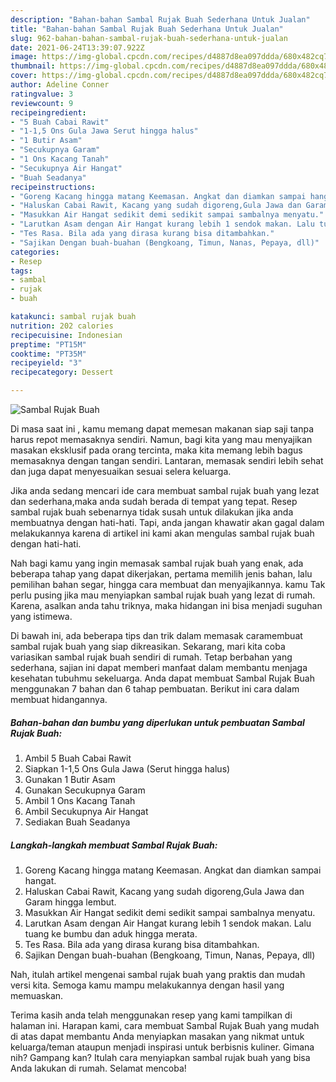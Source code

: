 ```yaml
---
description: "Bahan-bahan Sambal Rujak Buah Sederhana Untuk Jualan"
title: "Bahan-bahan Sambal Rujak Buah Sederhana Untuk Jualan"
slug: 962-bahan-bahan-sambal-rujak-buah-sederhana-untuk-jualan
date: 2021-06-24T13:39:07.922Z
image: https://img-global.cpcdn.com/recipes/d4887d8ea097ddda/680x482cq70/sambal-rujak-buah-foto-resep-utama.jpg
thumbnail: https://img-global.cpcdn.com/recipes/d4887d8ea097ddda/680x482cq70/sambal-rujak-buah-foto-resep-utama.jpg
cover: https://img-global.cpcdn.com/recipes/d4887d8ea097ddda/680x482cq70/sambal-rujak-buah-foto-resep-utama.jpg
author: Adeline Conner
ratingvalue: 3
reviewcount: 9
recipeingredient:
- "5 Buah Cabai Rawit"
- "1-1,5 Ons Gula Jawa Serut hingga halus"
- "1 Butir Asam"
- "Secukupnya Garam"
- "1 Ons Kacang Tanah"
- "Secukupnya Air Hangat"
- "Buah Seadanya"
recipeinstructions:
- "Goreng Kacang hingga matang Keemasan. Angkat dan diamkan sampai hangat."
- "Haluskan Cabai Rawit, Kacang yang sudah digoreng,Gula Jawa dan Garam hingga lembut."
- "Masukkan Air Hangat sedikit demi sedikit sampai sambalnya menyatu."
- "Larutkan Asam dengan Air Hangat kurang lebih 1 sendok makan. Lalu tuang ke bumbu dan aduk hingga merata."
- "Tes Rasa. Bila ada yang dirasa kurang bisa ditambahkan."
- "Sajikan Dengan buah-buahan (Bengkoang, Timun, Nanas, Pepaya, dll)"
categories:
- Resep
tags:
- sambal
- rujak
- buah

katakunci: sambal rujak buah 
nutrition: 202 calories
recipecuisine: Indonesian
preptime: "PT15M"
cooktime: "PT35M"
recipeyield: "3"
recipecategory: Dessert

---
```



![Sambal Rujak Buah](https://img-global.cpcdn.com/recipes/d4887d8ea097ddda/680x482cq70/sambal-rujak-buah-foto-resep-utama.jpg)

Di masa  saat ini , kamu memang dapat memesan makanan siap saji tanpa harus repot memasaknya sendiri. Namun, bagi kita yang mau menyajikan masakan eksklusif pada orang tercinta, maka kita memang lebih bagus memasaknya dengan tangan sendiri. Lantaran, memasak sendiri lebih sehat dan juga dapat menyesuaikan sesuai selera keluarga.

Jika anda sedang mencari ide cara membuat sambal rujak buah yang lezat dan sederhana,maka anda sudah berada di tempat yang tepat. Resep sambal rujak buah  sebenarnya tidak susah untuk dilakukan jika anda membuatnya dengan hati-hati. Tapi, anda jangan khawatir akan gagal dalam melakukannya 
karena di artikel ini kami akan mengulas sambal rujak buah dengan hati-hati.  



Nah bagi kamu yang ingin memasak sambal rujak buah yang enak, ada beberapa tahap yang dapat dikerjakan, pertama memilih jenis bahan, lalu pemilihan bahan segar, hingga cara membuat dan menyajikannya. kamu Tak perlu pusing jika mau menyiapkan sambal rujak buah yang lezat di rumah. Karena, asalkan anda  tahu triknya, maka hidangan ini bisa menjadi suguhan yang istimewa.

Di bawah ini, ada beberapa tips dan trik dalam memasak caramembuat sambal rujak buah yang siap dikreasikan. Sekarang, mari kita coba variasikan sambal rujak buah sendiri di rumah. Tetap berbahan yang sederhana, sajian ini dapat memberi manfaat dalam membantu menjaga kesehatan tubuhmu sekeluarga. Anda dapat membuat Sambal Rujak Buah menggunakan 7 bahan dan 6 tahap pembuatan. Berikut ini cara dalam membuat hidangannya.

<!--inarticleads1-->

##### Bahan-bahan dan bumbu yang diperlukan untuk pembuatan Sambal Rujak Buah:

1. Ambil 5 Buah Cabai Rawit
1. Siapkan 1-1,5 Ons Gula Jawa (Serut hingga halus)
1. Gunakan 1 Butir Asam
1. Gunakan Secukupnya Garam
1. Ambil 1 Ons Kacang Tanah
1. Ambil Secukupnya Air Hangat
1. Sediakan Buah Seadanya




<!--inarticleads2-->

##### Langkah-langkah membuat Sambal Rujak Buah:

1. Goreng Kacang hingga matang Keemasan. Angkat dan diamkan sampai hangat.
1. Haluskan Cabai Rawit, Kacang yang sudah digoreng,Gula Jawa dan Garam hingga lembut.
1. Masukkan Air Hangat sedikit demi sedikit sampai sambalnya menyatu.
1. Larutkan Asam dengan Air Hangat kurang lebih 1 sendok makan. Lalu tuang ke bumbu dan aduk hingga merata.
1. Tes Rasa. Bila ada yang dirasa kurang bisa ditambahkan.
1. Sajikan Dengan buah-buahan (Bengkoang, Timun, Nanas, Pepaya, dll)




Nah, itulah artikel mengenai  sambal rujak buah  yang praktis dan mudah versi kita. Semoga kamu mampu melakukannya dengan hasil yang memuaskan. 

Terima kasih anda telah menggunakan resep yang kami tampilkan di halaman ini. Harapan kami, cara membuat  Sambal Rujak Buah yang mudah di atas dapat membantu Anda menyiapkan masakan yang nikmat untuk keluarga/teman ataupun menjadi inspirasi untuk berbisnis kuliner. Gimana nih? Gampang kan? Itulah cara menyiapkan sambal rujak buah yang bisa Anda lakukan di rumah. Selamat mencoba!

